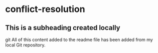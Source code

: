 # conflict-resolution

## This is a subheading created locally

git All of this content added to the readme file has been added from my local Git repository.
